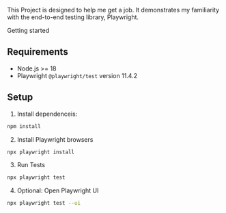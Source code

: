 This Project is designed to help me get a job. It demonstrates my familiarity with the end-to-end testing library, Playwright.

Getting started

## Requirements

- Node.js >= 18
- Playwright `@playwright/test` version 11.4.2

## Setup

1. Install dependenceis:

```bash
npm install
```

2. Install Playwright browsers

```bash
npx playwright install
```

3. Run Tests

```bash
npx playwright test
```

4. Optional: Open Playwright UI

```bash
npx playwright test --ui
```
